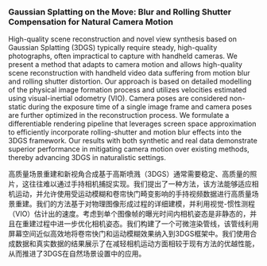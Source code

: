 ### Gaussian Splatting on the Move: Blur and Rolling Shutter Compensation for Natural Camera Motion

High-quality scene reconstruction and novel view synthesis based on Gaussian Splatting (3DGS) typically require steady, high-quality photographs, often impractical to capture with handheld cameras. We present a method that adapts to camera motion and allows high-quality scene reconstruction with handheld video data suffering from motion blur and rolling shutter distortion. Our approach is based on detailed modelling of the physical image formation process and utilizes velocities estimated using visual-inertial odometry (VIO). Camera poses are considered non-static during the exposure time of a single image frame and camera poses are further optimized in the reconstruction process. We formulate a differentiable rendering pipeline that leverages screen space approximation to efficiently incorporate rolling-shutter and motion blur effects into the 3DGS framework. Our results with both synthetic and real data demonstrate superior performance in mitigating camera motion over existing methods, thereby advancing 3DGS in naturalistic settings.

高质量场景重建和新视角合成基于高斯喷溅（3DGS）通常需要稳定、高质量的照片，这往往难以通过手持相机捕捉实现。我们提出了一种方法，该方法能够适应相机运动，并允许使用受运动模糊和卷帘快门畸变影响的手持视频数据进行高质量场景重建。我们的方法基于对物理图像形成过程的详细建模，并利用视觉-惯性测程（VIO）估计出的速度。考虑到单个图像帧的曝光时间内相机姿态是非静态的，并且在重建过程中进一步优化相机姿态。我们构建了一个可微渲染管线，该管线利用屏幕空间近似高效地将卷帘快门和运动模糊效果纳入到3DGS框架中。我们使用合成数据和真实数据的结果展示了在减轻相机运动方面相较于现有方法的优越性能，从而推进了3DGS在自然场景设置中的应用。
